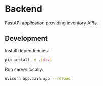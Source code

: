 # Backend

FastAPI application providing inventory APIs.

## Development

Install dependencies:

```bash
pip install -e .[dev]
```

Run server locally:

```bash
uvicorn app.main:app --reload
```
